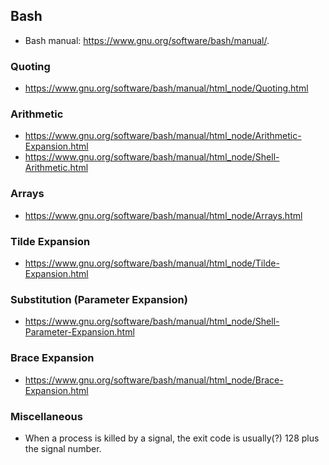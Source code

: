 ## Bash
- Bash manual: <https://www.gnu.org/software/bash/manual/>.

### Quoting
- <https://www.gnu.org/software/bash/manual/html_node/Quoting.html>

### Arithmetic
- <https://www.gnu.org/software/bash/manual/html_node/Arithmetic-Expansion.html>
- <https://www.gnu.org/software/bash/manual/html_node/Shell-Arithmetic.html>

### Arrays
- <https://www.gnu.org/software/bash/manual/html_node/Arrays.html>

### Tilde Expansion
- <https://www.gnu.org/software/bash/manual/html_node/Tilde-Expansion.html>

### Substitution (Parameter Expansion)
- <https://www.gnu.org/software/bash/manual/html_node/Shell-Parameter-Expansion.html>

### Brace Expansion
- <https://www.gnu.org/software/bash/manual/html_node/Brace-Expansion.html>

### Miscellaneous
- When a process is killed by a signal, the exit code is usually(?) 128 plus the signal number.
